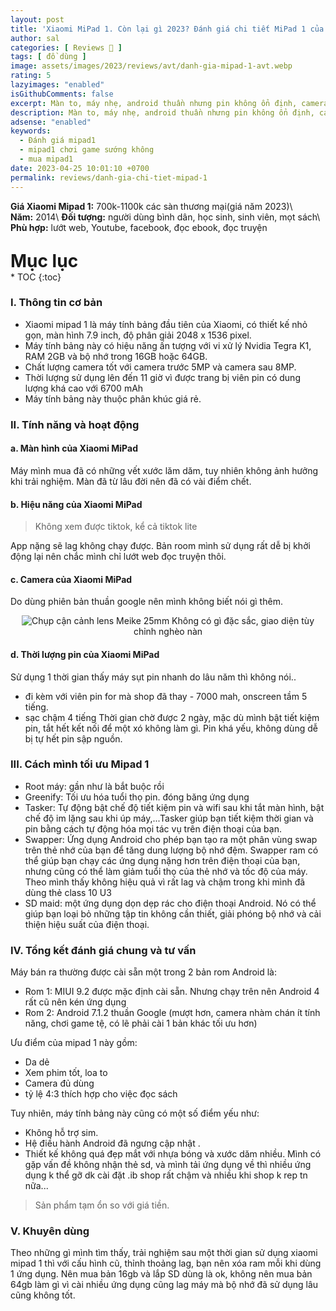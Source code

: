 ```yaml
---
layout: post
title: 'Xiaomi MiPad 1. Còn lại gì 2023? Đánh giá chi tiết MiPad 1 của Xiaomi'
author: sal
categories: [ Reviews 📝 ]
tags: [ đồ dùng ]
image: assets/images/2023/reviews/avt/danh-gia-mipad-1-avt.webp
rating: 5
lazyimages: "enabled"
isGithubComments: false
excerpt: Màn to, máy nhẹ, android thuần nhưng pin không ổn định, camera không đặc sắc cùng với đó là hiệu năng kém
description: Màn to, máy nhẹ, android thuần nhưng pin không ổn định, camera không đặc sắc cùng với đó là hiệu năng kém
adsense: "enabled"
keywords:
  - Đánh giá mipad1
  - mipad1 chơi game sướng không
  - mua mipad1
date: 2023-04-25 10:01:10 +0700
permalink: reviews/danh-gia-chi-tiet-mipad-1
---
```


**Giá Xiaomi Mipad 1:** 700k-1100k các sàn thương mại(giá năm 2023)\\
**Năm:** 2014\\
**Đối tượng:** người dùng bình dân, học sinh, sinh viên, mọt sách\\
**Phù hợp:** lướt web, Youtube, facebook, đọc ebook, đọc truyện

<p style="margin-bottom: 0px; font-weight: 700;font-size: 1.75rem;">Mục lục</p>
* TOC
{:toc}

### I. Thông tin cơ bản
* Xiaomi mipad 1 là máy tính bảng đầu tiên của Xiaomi, có thiết kế nhỏ gọn, màn hình 7.9 inch, độ phân giải 2048 x 1536 pixel.
* Máy tính bảng này có hiệu năng ấn tượng với vi xử lý Nvidia Tegra K1, RAM 2GB và bộ nhớ trong 16GB hoặc 64GB.
* Chất lượng camera tốt với camera trước 5MP và camera sau 8MP.
* Thời lượng sử dụng lên đến 11 giờ vì được trang bị viên pin có dung lượng khá cao với 6700 mAh
* Máy tính bảng này thuộc phân khúc giá rẻ.

### II. Tính năng và hoạt động
#### a. Màn hình của Xiaomi MiPad
Máy mình mua đã có những vết xước lăm dăm, tuy nhiên không ảnh hưởng khi trải nghiệm. Màn đã từ lâu đời nên đã có vài điểm chết.
#### b. Hiệu năng của Xiaomi MiPad
> Không xem được tiktok, kể cả tiktok lite

App nặng sẽ lag không chạy được. Bản room mình sử dụng rất dễ bị khởi động lại nên chắc mình chỉ lướt web đọc truyện thôi.
#### c. Camera của Xiaomi MiPad
Do dùng phiên bản thuần google nên mình không biết nói gì thêm.
<p style="text-align:center; ">
<picture>
  <source data-srcset="../../assets/images/2023/reviews/danh-gia-mipad1.webp" />
  <img class="responsive" data-lowsrc="../../assets/images/2023/reviews/danh-gia-mipad1.webp" alt="Chụp cận cảnh lens Meike 25mm" data-sizes="auto" loading="lazy"/>
  Không có gì đặc sắc, giao diện tùy chỉnh nghèo nàn
</picture>
</p>

#### d. Thời lượng pin của Xiaomi MiPad
Sử dụng 1 thời gian thấy máy sụt pin nhanh do lâu năm thì không nói..
- đi kèm với viên pin for mà shop đã thay - 7000 mah, onscreen tầm 5 tiếng.
- sạc chậm 4 tiếng
Thời gian chờ được 2 ngày, mặc dù mình bật tiết kiệm pin, tắt hết kết nối để một xó không làm gì. Pin khá yếu, không dùng dễ bị tự hết pin sập nguồn.

### III. Cách mình tối ưu Mipad 1
* Root máy: gần như là bắt buộc rồi
* Greenify: Tối ưu hóa tuổi thọ pin. đóng băng ứng dụng
* Tasker: Tự động bật chế độ tiết kiệm pin và wifi sau khi tắt màn hình, bật chế độ im lặng sau khi úp máy,...Tasker giúp bạn tiết kiệm thời gian và pin bằng cách tự động hóa mọi tác vụ trên điện thoại của bạn.
* Swapper: Ứng dụng Android cho phép bạn tạo ra một phân vùng swap trên thẻ nhớ của bạn để tăng dung lượng bộ nhớ đệm. Swapper ram có thể giúp bạn chạy các ứng dụng nặng hơn trên điện thoại của bạn, nhưng cũng có thể làm giảm tuổi thọ của thẻ nhớ và tốc độ của máy. Theo mình thấy không hiệu quả vì rất lag và chậm trong khi mình đã dùng thẻ class 10 U3
* SD maid: một ứng dụng dọn dẹp rác cho điện thoại Android. Nó có thể giúp bạn loại bỏ những tập tin không cần thiết, giải phóng bộ nhớ và cải thiện hiệu suất của điện thoại.

### IV. Tổng kết đánh giá chung và tư vấn

Máy bán ra thường được cài sẵn một trong 2 bản rom Android là:
* Rom 1: MIUI 9.2 được mặc định cài sẵn. Nhưng chạy trên nên Android 4 rất cũ nên kén ứng dụng
* Rom 2: Android 7.1.2 thuần Google (mượt hơn, camera nhàm chán ít tính năng, chơi game tệ, có lẽ phải cài 1 bản khác tối ưu hơn)

Ưu điểm của mipad 1 này gồm:
* Da dẻ
* Xem phim tốt, loa to
* Camera đủ dùng
* tỷ lệ 4:3 thích hợp cho việc đọc sách

Tuy nhiên, máy tính bảng này cũng có một số điểm yếu như:
*   Không hỗ trợ sim.
*   Hệ điều hành Android đã ngưng cập nhật .
*   Thiết kế không quá đẹp mắt với nhựa bóng và xước dăm nhiều.
Mình có gặp vấn đề không nhận thẻ sd, và mình tải ứng dụng về  thì nhiều ứng dụng k thể gỡ dk cài đặt .ib shop rất chậm và nhiều khi shop k rep tn nữa...

> Sản phẩm tạm ổn so với giá tiền.

### V. Khuyên dùng

Theo những gì mình tìm thấy, trải nghiệm sau một thời gian sử dụng xiaomi mipad 1 thì với cấu hình cũ, thỉnh thoảng lag, bạn nên xóa ram mỗi khi dùng 1 ứng dụng. Nên mua bản 16gb và lắp SD dùng là ok, không nên mua bản 64gb làm gì vì cài nhiều ứng dụng cũng lag máy mà bộ nhớ đã sử dụng lâu cũng không tốt.
